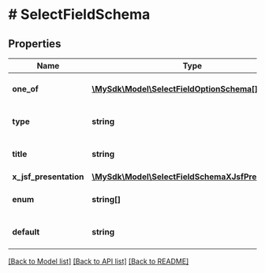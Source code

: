 # # SelectFieldSchema

## Properties

Name | Type | Description | Notes
------------ | ------------- | ------------- | -------------
**one_of** | [**\MySdk\Model\SelectFieldOptionSchema[]**](SelectFieldOptionSchema.md) | Available options for selection | [optional]
**type** | **string** | JSON Schema type | [optional]
**title** | **string** | Display label for the field | [optional]
**x_jsf_presentation** | [**\MySdk\Model\SelectFieldSchemaXJsfPresentation**](SelectFieldSchemaXJsfPresentation.md) |  | [optional]
**enum** | **string[]** | List of allowed values | [optional]
**default** | **string** | Default selected value | [optional]

[[Back to Model list]](../../README.md#models) [[Back to API list]](../../README.md#endpoints) [[Back to README]](../../README.md)
